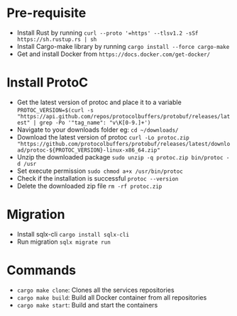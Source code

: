 # Pre-requisite
- Install Rust by running `curl --proto '=https' --tlsv1.2 -sSf https://sh.rustup.rs | sh`
- Install Cargo-make library by running `cargo install --force cargo-make`
- Get and install Docker from `https://docs.docker.com/get-docker/`

# Install ProtoC
- Get the latest version of protoc and place it to a variable `PROTOC_VERSION=$(curl -s "https://api.github.com/repos/protocolbuffers/protobuf/releases/latest" | grep -Po '"tag_name": "v\K[0-9.]+')`
- Navigate to your downloads folder eg: `cd ~/downloads/`
- Download the latest version of protoc `curl -Lo protoc.zip "https://github.com/protocolbuffers/protobuf/releases/latest/download/protoc-${PROTOC_VERSION}-linux-x86_64.zip"`
- Unzip the downloaded package `sudo unzip -q protoc.zip bin/protoc -d /usr`
- Set execute permission `sudo chmod a+x /usr/bin/protoc`
- Check if the installation is successful `protoc --version`
- Delete the downloaded zip file `rm -rf protoc.zip`

# Migration
- Install sqlx-cli `cargo install sqlx-cli` 
- Run migration `sqlx migrate run`

# Commands
- `cargo make clone`: Clones all the services repositories
- `cargo make build`: Build all Docker container from all repositories
- `cargo make start`: Build and start the containers
